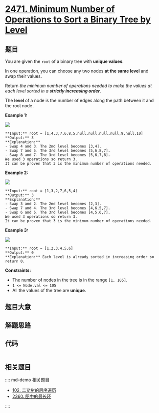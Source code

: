 # [2471. Minimum Number of Operations to Sort a Binary Tree by Level](https://leetcode.com/problems/minimum-number-of-operations-to-sort-a-binary-tree-by-level)

## 题目

You are given the `root` of a binary tree with **unique values**.

In one operation, you can choose any two nodes **at the same level** and swap
their values.

Return _the minimum number of operations needed to make the values at each
level sorted in a **strictly increasing order**_.

The **level** of a node is the number of edges along the path between it and
the root node _._



**Example 1:**

![](https://assets.leetcode.com/uploads/2022/09/18/image-20220918174006-2.png)

    
    
    **Input:** root = [1,4,3,7,6,8,5,null,null,null,null,9,null,10]
    **Output:** 3
    **Explanation:**
    - Swap 4 and 3. The 2nd level becomes [3,4].
    - Swap 7 and 5. The 3rd level becomes [5,6,8,7].
    - Swap 8 and 7. The 3rd level becomes [5,6,7,8].
    We used 3 operations so return 3.
    It can be proven that 3 is the minimum number of operations needed.
    

**Example 2:**

![](https://assets.leetcode.com/uploads/2022/09/18/image-20220918174026-3.png)

    
    
    **Input:** root = [1,3,2,7,6,5,4]
    **Output:** 3
    **Explanation:**
    - Swap 3 and 2. The 2nd level becomes [2,3].
    - Swap 7 and 4. The 3rd level becomes [4,6,5,7].
    - Swap 6 and 5. The 3rd level becomes [4,5,6,7].
    We used 3 operations so return 3.
    It can be proven that 3 is the minimum number of operations needed.
    

**Example 3:**

![](https://assets.leetcode.com/uploads/2022/09/18/image-20220918174052-4.png)

    
    
    **Input:** root = [1,2,3,4,5,6]
    **Output:** 0
    **Explanation:** Each level is already sorted in increasing order so return 0.
    



**Constraints:**

  * The number of nodes in the tree is in the range `[1, 105]`.
  * `1 <= Node.val <= 105`
  * All the values of the tree are **unique**.


## 题目大意

## 解题思路

## 代码

```javascript

```

## 相关题目

:::: md-demo 相关题目
- [102. 二叉树的层序遍历](./0102.md)
- [2360. 图中的最长环](https://leetcode.com/problems/longest-cycle-in-a-graph)

::::
